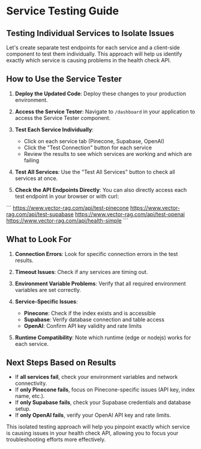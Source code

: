 # Service Testing Guide

## Testing Individual Services to Isolate Issues

Let's create separate test endpoints for each service and a client-side component to test them individually. This approach will help us identify exactly which service is causing problems in the health check API.

## How to Use the Service Tester

1. **Deploy the Updated Code**: Deploy these changes to your production environment.
2. **Access the Service Tester**: Navigate to `/dashboard` in your application to access the Service Tester component.
3. **Test Each Service Individually**:
   - Click on each service tab (Pinecone, Supabase, OpenAI)
   - Click the "Test Connection" button for each service
   - Review the results to see which services are working and which are failing

4. **Test All Services**: Use the "Test All Services" button to check all services at once.
5. **Check the API Endpoints Directly**:
   You can also directly access each test endpoint in your browser or with curl:

\`\`\`
https://www.vector-rag.com/api/test-pinecone
https://www.vector-rag.com/api/test-supabase
https://www.vector-rag.com/api/test-openai
https://www.vector-rag.com/api/health-simple
\`\`\`

## What to Look For

1. **Connection Errors**: Look for specific connection errors in the test results.
2. **Timeout Issues**: Check if any services are timing out.
3. **Environment Variable Problems**: Verify that all required environment variables are set correctly.
4. **Service-Specific Issues**:
   - **Pinecone**: Check if the index exists and is accessible
   - **Supabase**: Verify database connection and table access
   - **OpenAI**: Confirm API key validity and rate limits

5. **Runtime Compatibility**: Note which runtime (edge or nodejs) works for each service.

## Next Steps Based on Results

- If **all services fail**, check your environment variables and network connectivity.
- If **only Pinecone fails**, focus on Pinecone-specific issues (API key, index name, etc.).
- If **only Supabase fails**, check your Supabase credentials and database setup.
- If **only OpenAI fails**, verify your OpenAI API key and rate limits.

This isolated testing approach will help you pinpoint exactly which service is causing issues in your health check API, allowing you to focus your troubleshooting efforts more effectively.
